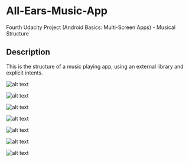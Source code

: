 # All-Ears-Music-App
Fourth Udacity Project (Android Basics: Multi-Screen Apps) - Musical Structure


## Description
This is the structure of a music playing app, using an external library and explicit intents.



![alt text](https://user-images.githubusercontent.com/36802522/53209404-38eca700-35ef-11e9-9fc9-94194ec7fa36.png)

![alt text](https://user-images.githubusercontent.com/36802522/53209570-ba443980-35ef-11e9-9505-f84d8035060d.png)

![alt text](https://user-images.githubusercontent.com/36802522/53209678-1eff9400-35f0-11e9-8452-235e6e922361.png)

![alt text](https://user-images.githubusercontent.com/36802522/53209777-6d149780-35f0-11e9-947e-b6b98eef1dc4.png)

![alt text](https://user-images.githubusercontent.com/36802522/53210014-3e4af100-35f1-11e9-9446-1e4f62889a2b.png)

![alt text](https://user-images.githubusercontent.com/36802522/53210109-84a05000-35f1-11e9-95e1-df9960471f2d.png)

![alt text](https://user-images.githubusercontent.com/36802522/53210165-c03b1a00-35f1-11e9-9d12-480d3fd39071.png)
